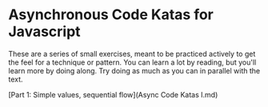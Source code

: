 # Asynchronous Code Katas for Javascript

These are a series of small exercises, meant to be practiced actively to get the feel for a technique or pattern. You can learn a lot by reading, but you'll learn more by doing along. Try doing as much as you can in parallel with the text.

[Part 1: Simple values, sequential flow](Async Code Katas I.md)
